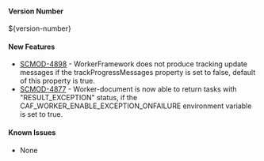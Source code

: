 #### Version Number
${version-number}

#### New Features
- [SCMOD-4898](https://jira.autonomy.com/browse/SCMOD-4898) - WorkerFramework does not produce tracking update messages if the trackProgressMessages property is set to false, default of this property is true.
- [SCMOD-4877](https://autjira.microfocus.com/browse/SCMOD-4877) - Worker-document is now able to return tasks with "RESULT_EXCEPTION" status, if the CAF_WORKER_ENABLE_EXCEPTION_ONFAILURE environment variable is set to true.

#### Known Issues
 - None
 
